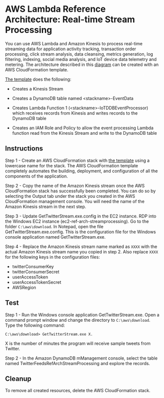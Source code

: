 
# AWS Lambda Reference Architecture: Real-time Stream Processing

You can use AWS Lambda and Amazon Kinesis to process real-time streaming data for application activity tracking, transaction order processing, click stream analysis, data cleansing, metrics generation, log filtering, indexing, social media analysis, and IoT device data telemetry and metering. The architecture described in this [diagram](https://s3.amazonaws.com/awslambda-reference-architectures/stream-processing/lambda-refarch-stream-processing.pdf) can be created with an AWS CloudFormation template.

[The template](https://s3.amazonaws.com/awslambda-reference-architectures/stream-processing/lambda_stream_processing.template)
does the following:

-   Creates a Kinesis Stream

-   Creates a DynamoDB table named &lt;stackname&gt;-EventData

-   Creates Lambda Function 1 (&lt;stackname&gt;-IoTDDBEventProcessor)
    which receives records from Kinesis and writes records to the
    DynamoDB table

-   Creates an IAM Role and Policy to allow the event processing Lambda
    function read from the Kinesis Stream and write to the DynamoDB table

## Instructions

Step 1 -  Create an AWS CloudFormation stack with [the
template](https://s3.amazonaws.com/awslambda-reference-architectures/stream-processing/lambda-refarch-stream-processing.template) using a lowercase name for the stack. The AWS CloudFormation template completely automates the building, deployment, and configuration of all the components of the application.

Step 2 - Copy the name of the Amazon Kinesis stream once the AWS CloudFormation stack has successfully been completed. You can do so by selecting the Output tab under the stack you created in the AWS CloudFormation management console. You will need the name of the Amazon Kinesis stream in the next step.

Step 3 - Update GetTwitterStream.exe.config in the EC2 instance. RDP into the Windows EC2 instance (ec2-ref-arch-streamprocessing). Go to the folder `C:\aws\download`. In Notepad, open the file GetTwitterStream.exe.config. This is the configuration file for the Windows console application named GetTwitterStream.exe.

Step 4 - Replace the Amazon Kinesis stream name marked as `XXXX` with the actual Amazon Kinesis stream name you copied in step 2. Also replace `XXXX` for the following keys in the configuration files:

- twitterConsumerKey
- twitterConsumerSecret
- userAccessToken
- userAccessTokenSecret
- AWSRegion

## Test

Step 1 - Run the Windows console application GetTwitterStream.exe. Open a command prompt window and change the directory to `C:\aws\download`. Type the following command:

```
C:\aws\download> GetTwitterStream.exe X.
```

X is the number of minutes the program will receive sample tweets from Twitter.

Step 2 - In the Amazon DynamoDB mManagement console, select the table named TwitterFeedsRefArchStreamProcessing and explore the records.

## Cleanup

To remove all created resources, delete the AWS CloudFormation stack.
